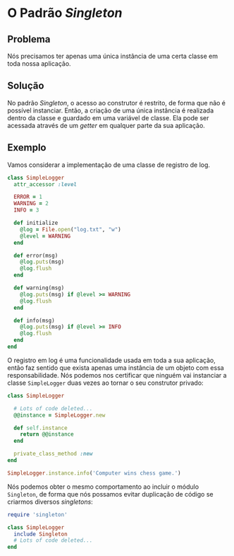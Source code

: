 # O Padrão *Singleton*

## Problema
Nós precisamos ter apenas uma única instância de uma certa classe em toda nossa
aplicação.

## Solução
No padrão *Singleton*, o acesso ao construtor é restrito, de forma que não é
possível instanciar. Então, a criação de uma única instância é realizada dentro
da classe e guardado em uma variável de classe. Ela pode ser acessada através
de um *getter* em qualquer parte da sua aplicação.

## Exemplo
Vamos considerar a implementação de uma classe de registro de log.

```ruby
class SimpleLogger
  attr_accessor :level

  ERROR = 1
  WARNING = 2
  INFO = 3

  def initialize
    @log = File.open("log.txt", "w")
    @level = WARNING
  end

  def error(msg)
    @log.puts(msg)
    @log.flush
  end

  def warning(msg)
    @log.puts(msg) if @level >= WARNING
    @log.flush
  end

  def info(msg)
    @log.puts(msg) if @level >= INFO
    @log.flush
  end
end
```

O registro em log é uma funcionalidade usada em toda a sua aplicação, então faz
sentido que exista apenas uma instância de um objeto com essa responsabilidade.
Nós podemos nos certificar que ninguém vai instanciar a classe  `SimpleLogger`
duas vezes ao tornar o seu construtor privado:

```ruby
class SimpleLogger

  # Lots of code deleted...
  @@instance = SimpleLogger.new

  def self.instance
    return @@instance
  end

  private_class_method :new
end

SimpleLogger.instance.info('Computer wins chess game.')
```

Nós podemos obter o mesmo comportamento ao incluir o módulo `Singleton`, de
forma que nós possamos evitar duplicação de código se criarmos diversos
*singletons*:

```ruby
require 'singleton'

class SimpleLogger
  include Singleton
  # Lots of code deleted...
end
```